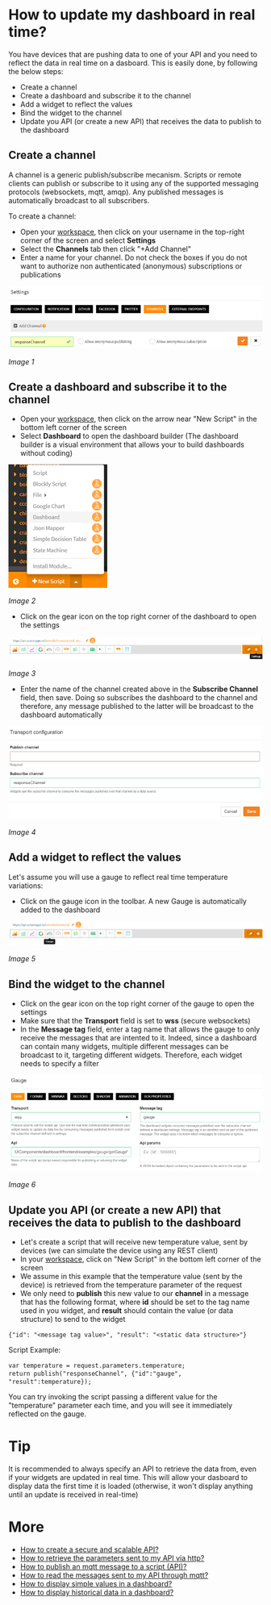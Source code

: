 # How to update my dashboard in real time?

You have devices that are pushing data to one of your API and you need to reflect the data in real time on a dasboard. 
This is easily done, by following the below steps:

- Create a channel
- Create a dashboard and subscribe it to the channel
- Add a widget to reflect the values
- Bind the widget to the channel
- Update you API (or create a new API) that receives the data to publish to the dashboard

## Create a channel

A channel is a generic publish/subscribe mecanism. Scripts or remote clients can publish or subscribe to it using any of the supported messaging protocols (websockets, mqtt, amqp). Any published messages is automatically broadcast to all subscribers.

To create a channel:

- Open your [workspace](https://www.scriptr.io/workspace), then click on your username in the top-right corner of the screen and select **Settings**
- Select the **Channels** tab then click "+Add Channel"
- Enter a name for your channel. Do not check the boxes if you do not want to authorize non authenticated (anonymous) subscriptions or publications

![Create Channel](../publish_subscribe/images/create_secure_channel.png)

*Image 1*

## Create a dashboard and subscribe it to the channel

- Open your [workspace](https://www.scriptr.io/workspace), then click on the arrow near "New Script" in the bottom left corner of the screen
- Select **Dashboard** to open the dashboard builder (The dashboard builder is a visual environment that allows your to build dashboards without coding)

![Open Dashboard Builder](./images/open_dashboard.png)

*Image 2*

- Click on the gear icon on the top right corner of the dashboard to open the settings

![Dashboard Settings](./images/dashboard_settings.png)

*Image 3*

- Enter the name of the channel created above in the **Subscribe Channel** field, then save. Doing so subscribes the dashboard to the channel and therefore, any message published to the latter will be broadcast to the dashboard automatically

![Dashboard Transport](./images/dashboard_transport.png)

*Image 4*

## Add a widget to reflect the values

Let's assume you will use a gauge to reflect real time temperature variations:

- Click on the gauge icon in the toolbar. A new Gauge is automatically added to the dashboard

![New gauge](./images/add_gauge.png)

*Image 5*

## Bind the widget to the channel

- Click on the gear icon on the top right corner of the gauge to open the settings
- Make sure that the **Transport** field is set to **wss** (secure websockets)
- In the **Message tag** field, enter a tag name that allows the gauge to only receive the messages that are intented to it. Indeed, since a dashboard can contain many widgets, multiple different messages can be broadcast to it, targeting different widgets. Therefore, each widget needs to specify a filter

![Bind to channe](./images/gauge_settings.png)

*Image 6*

## Update you API (or create a new API) that receives the data to publish to the dashboard

- Let's create a script that will receive new temperature value, sent by devices (we can simulate the device using any REST client)
- In your [workspace](https://www.scriptr.io/workspace), click on "New Script" in the bottom left corner of the screen
- We assume in this example that the temperature value (sent by the device) is retrieved from the temperature parameter of the request
- We only need to **publish** this new value to our **channel** in a message that has the following format, where **id** should be set to the tag name used in you widget, and **result** should contain the value (or data structure) to send to the widget
```
{"id": "<message tag value>", "result": "<static data structure>"}
```

Script Example:
```
var temperature = request.parameters.temperature;
return publish("responseChannel", {"id":"gauge", "result":temperature});
```

You can try invoking the script passing a different value for the "temperature" parameter each time, and you will see it immediately reflected on the gauge.

# Tip
It is recommended to always specify an API to retrieve the data from, even if your widgets are updated in real time. This will allow your dasboard to display data the first time it is loaded (otherwise, it won't display anything until an update is received in real-time)  

# More

- [How to create a secure and scalable API?](../api/create_api.md)
- [How to retrieve the parameters sent to my API via http?](../api/read_http_request_parameters.md)
- [How to publish an mqtt message to a script (API)?](https://github.com/scriptrdotio/howto/blob/master/api/publish_mqtt_msgs_to_script.md)
- [How to read the messages sent to my API through mqtt?](https://github.com/scriptrdotio/howto/blob/master/api/read_mqtt_messages.md)
- [How to display simple values in a dashboard?](../ui/create_dashboard.md)
- [How to display historical data in a dashboard?](../ui/create_dashboard_historical.md)
